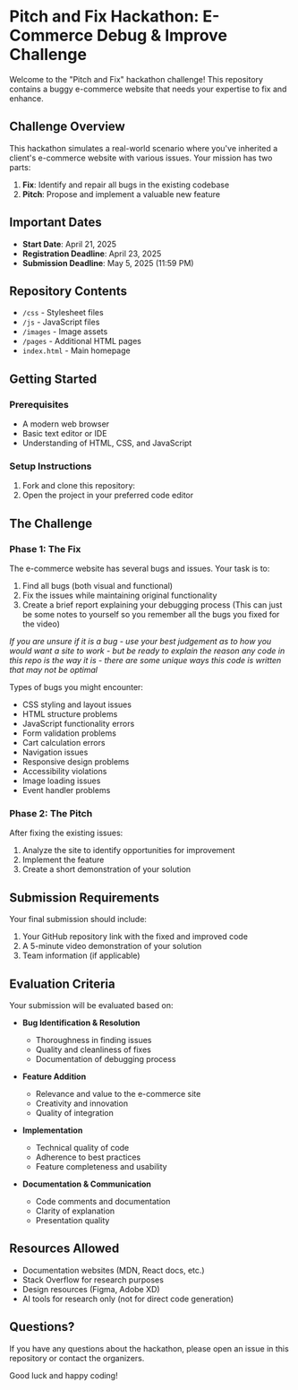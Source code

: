 # Pitch and Fix Hackathon: E-Commerce Debug & Improve Challenge

Welcome to the "Pitch and Fix" hackathon challenge! This repository contains a buggy e-commerce website that needs your expertise to fix and enhance.

## Challenge Overview

This hackathon simulates a real-world scenario where you've inherited a client's e-commerce website with various issues. Your mission has two parts:

1. **Fix**: Identify and repair all bugs in the existing codebase
2. **Pitch**: Propose and implement a valuable new feature

## Important Dates

- **Start Date**: April 21, 2025
- **Registration Deadline**: April 23, 2025
- **Submission Deadline**: May 5, 2025 (11:59 PM)

## Repository Contents

- `/css` - Stylesheet files
- `/js` - JavaScript files
- `/images` - Image assets
- `/pages` - Additional HTML pages
- `index.html` - Main homepage

## Getting Started

### Prerequisites

- A modern web browser
- Basic text editor or IDE
- Understanding of HTML, CSS, and JavaScript

### Setup Instructions

1. Fork and clone this repository:
2. Open the project in your preferred code editor

## The Challenge

### Phase 1: The Fix

The e-commerce website has several bugs and issues. Your task is to:

1. Find all bugs (both visual and functional)
2. Fix the issues while maintaining original functionality
3. Create a brief report explaining your debugging process (This can just be some notes to yourself so you remember all the bugs you fixed for the video)

  *If you are unsure if it is a bug - use your best judgement as to how you would want a site to work - but be ready to explain the reason any code in this repo is the way it is - there are some unique ways this code is written that may not be optimal* 

Types of bugs you might encounter:
- CSS styling and layout issues
- HTML structure problems
- JavaScript functionality errors
- Form validation problems
- Cart calculation errors
- Navigation issues
- Responsive design problems
- Accessibility violations
- Image loading issues
- Event handler problems

### Phase 2: The Pitch

After fixing the existing issues:

1. Analyze the site to identify opportunities for improvement
3. Implement the feature
4. Create a short demonstration of your solution

## Submission Requirements

Your final submission should include:

1. Your GitHub repository link with the fixed and improved code
2. A 5-minute video demonstration of your solution
4. Team information (if applicable)

## Evaluation Criteria

Your submission will be evaluated based on:

- **Bug Identification & Resolution**
  - Thoroughness in finding issues
  - Quality and cleanliness of fixes
  - Documentation of debugging process

- **Feature Addition**
  - Relevance and value to the e-commerce site
  - Creativity and innovation
  - Quality of integration

- **Implementation**
  - Technical quality of code
  - Adherence to best practices
  - Feature completeness and usability

- **Documentation & Communication**
  - Code comments and documentation
  - Clarity of explanation
  - Presentation quality

## Resources Allowed

- Documentation websites (MDN, React docs, etc.)
- Stack Overflow for research purposes
- Design resources (Figma, Adobe XD)
- AI tools for research only (not for direct code generation)

## Questions?

If you have any questions about the hackathon, please open an issue in this repository or contact the organizers.

Good luck and happy coding!
